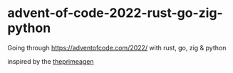 # advent-of-code-2022-rust-go-zig-python

Going through https://adventofcode.com/2022/ with rust, go, zig & python

inspired by the [theprimeagen](https://www.youtube.com/c/theprimeagen)
